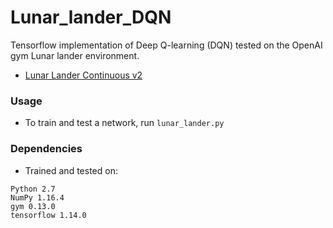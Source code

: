 # Lunar_lander_DQN

Tensorflow implementation of Deep Q-learning (DQN) tested on the OpenAI gym Lunar lander environment.

- [Lunar Lander Continuous v2](http://gym.openai.com/envs/LunarLanderContinuous-v2/) 

### Usage
- To train and test a network, run `lunar_lander.py`

### Dependencies
- Trained and tested on:
```
Python 2.7
NumPy 1.16.4
gym 0.13.0
tensorflow 1.14.0
```
